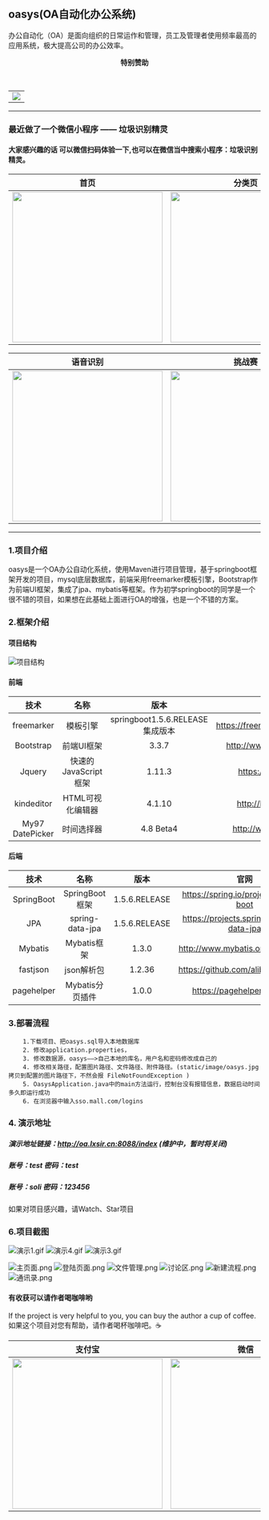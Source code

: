 ##	oasys(OA自动化办公系统)
 办公自动化（OA）是面向组织的日常运作和管理，员工及管理者使用频率最高的应用系统，极大提高公司的办公效率。


<p align="center">
  <b>特别赞助</b>
</p>
<br/>
<table align="center" cellspacing="0" cellpadding="0">
  <tbody>
    <tr>
      <td align="center" valign="middle" >
	      <a href="http://www.ccflow.org/?from=oasys" target="_blank">
					<img src="https://platform-wxmall-1251990035.cos.ap-shanghai.myqcloud.com/ccflow.png">
				</a>
      </td>
    </tr>
  </tbody>
</table>

---
### 最近做了一个微信小程序 —— 垃圾识别精灵
#### 大家感兴趣的话 可以微信扫码体验一下,也可以在微信当中搜索小程序：垃圾识别精灵。 
<!-- #### ~~后面我会把相关功能再完善完善，大概在 8月底到9月初 会开源出来的。 敬请期待哟~~。 -->
<!-- #### 现已开源，去看看吧.可以加我微信好友一起交流——>  https://gitee.com/aaluoxiang/GarbageSort -->
 
<!-- <img src="https://images.gitee.com/uploads/images/2019/0730/130939_1e21447e_1277461.jpeg" width="300"  align=center /> -->

<!-- <img src="https://images.gitee.com/uploads/images/2019/0927/141027_4b404d3b_1277461.jpeg" width="300"  align=center /> -->

<!-- <img src="https://images.gitee.com/uploads/images/2019/0730/114215_38a24a48_1277461.jpeg" width="300"  align=center /> -->

| 首页 | 分类页 | 分类详情 | 搜索页 |
| :--------: | :--------:| :--: |:--:|
| <img src="https://images.gitee.com/uploads/images/2019/0730/125242_4777d3fa_1277461.png" width="300"  align=center />|<img src="https://images.gitee.com/uploads/images/2019/0730/125250_8275848e_1277461.png" width="300"  align=center />|<img src="https://images.gitee.com/uploads/images/2019/0730/125301_35954171_1277461.png" width="300"  align=center />|<img src="https://images.gitee.com/uploads/images/2019/0730/125317_7272a96b_1277461.png" width="300"  align=center />|


| 语音识别 | 挑战赛 | 挑战赛等级 | 挑战赛详情 |
| :--------: | :--------:| :--: |:--:|
| <img src="https://images.gitee.com/uploads/images/2019/0730/125349_348ed5a1_1277461.png" width="300"  align=center />|<img src="https://images.gitee.com/uploads/images/2019/0730/125325_0eac19a1_1277461.png" width="300"  align=center />|<img src="https://images.gitee.com/uploads/images/2019/0730/125333_20a7ed64_1277461.png" width="300"  align=center />|<img src="https://images.gitee.com/uploads/images/2019/0730/125341_350f0101_1277461.png" width="300"  align=center />|

<!-- 
|  欢迎来一起交流哟 | 
|  :--------:| 
| <img src="https://images.gitee.com/uploads/images/2019/0730/125230_2a8b47dd_1277461.jpeg" width="300"  align=center />| -->
<!-- 
| 作者微信,加个好友吧 | 欢迎来一起交流哟 | 
| :--------: | :--------:| 
| <img src="https://images.gitee.com/uploads/images/2019/0730/125216_76c77d92_1277461.jpeg" width="300"  align=center />|<img src="https://images.gitee.com/uploads/images/2019/0730/125230_2a8b47dd_1277461.jpeg" width="300"  align=center />| -->

---

###	1.项目介绍
oasys是一个OA办公自动化系统，使用Maven进行项目管理，基于springboot框架开发的项目，mysql底层数据库，前端采用freemarker模板引擎，Bootstrap作为前端UI框架，集成了jpa、mybatis等框架。作为初学springboot的同学是一个很不错的项目，如果想在此基础上面进行OA的增强，也是一个不错的方案。
### 2.框架介绍
#### 项目结构
![项目结构](https://images.gitee.com/uploads/images/2018/0926/164310_e781580c_1277461.png "项目结构目录.png")
#### 前端

| 技术      |    名称| 版本|	官网|
| :--------: | :--------:| :--: |:--:|
| freemarker|模板引擎|springboot1.5.6.RELEASE集成版本|https://freemarker.apache.org/|
| Bootstrap|前端UI框架|3.3.7|http://www.bootcss.com/|
| Jquery|快速的JavaScript框架|1.11.3|https://jquery.com/|
|kindeditor|HTML可视化编辑器|4.1.10|http://kindeditor.net|
|My97 DatePicker|时间选择器|4.8 Beta4|http://www.my97.net/|

#### 后端

| 技术 | 名称 | 版本 | 官网 |
| :--------: | :--------:|:---:|:------:|
|SpringBoot|SpringBoot框架|1.5.6.RELEASE|https://spring.io/projects/spring-boot|
|JPA|spring-data-jpa|1.5.6.RELEASE|https://projects.spring.io/spring-data-jpa|
|Mybatis|Mybatis框架|1.3.0|http://www.mybatis.org/mybatis-3|
|fastjson|json解析包|1.2.36|https://github.com/alibaba/fastjson|
|pagehelper|Mybatis分页插件|1.0.0|https://pagehelper.github.io|

### 3.部署流程

	    1.下载项目、把oasys.sql导入本地数据库
		2. 修改application.properties，
		3. 修改数据源，oasys——>自己本地的库名，用户名和密码修改成自己的
		4. 修改相关路径，配置图片路径、文件路径、附件路径。(static/image/oasys.jpg 拷贝到配置的图片路径下，不然会报 FileNotFoundException )
		5. OasysApplication.java中的main方法运行，控制台没有报错信息，数据启动时间多久即运行成功
		6. 在浏览器中输入sso.mall.com/logins
		
### 4. 演示地址

#####     演示地址链接：http://oa.lxsir.cn:8088/index (维护中，暂时将关闭)
#####     账号：test      密码：test
#####     账号：soli      密码：123456

<!-- ps:有问题可以反馈，QQ交流群：869544047 -->

如果对项目感兴趣，请Watch、Star项目

<!-- ### 5.友链

1. ##### AgileBPM 敏捷工作流开发平台 https://gitee.com/agile-bpm/agile-bpm-basic
    ###### 后续OA系统流程模块将采用该工作流
    企业级流程解决方案， 前后端分离，模块化，超低耦合。 基于activiti5.22，零java代码即可做到复杂业务的流程实现


2. ##### Spring boot2 脚手架项目V1.x https://gitee.com/bdj/SpringBoot_v2
    ###### 该项目会进行模块化改造、前后端分离、与 AgileBPM 底层 API 一致化改造，也会适时会增加一些新的可选模块（如组织架构） 
    AgileBPM 的相关组件可以自由依附于该软件，并基于该 springboot 应用起步软件为基础不断 构建更多应用组件 -->


###  6.项目截图

![演示1.gif](https://images.gitee.com/uploads/images/2019/0927/141250_aeec4d38_1277461.gif)
![演示4.gif](https://i.loli.net/2018/09/26/5bab4565b121e.gif)
![演示3.gif](https://images.gitee.com/uploads/images/2019/0927/141251_4ef0327c_1277461.gif)

![主页面.png](https://images.gitee.com/uploads/images/2019/0927/141250_2286d104_1277461.png)
![登陆页面.png](https://images.gitee.com/uploads/images/2019/0927/141250_f5277aa8_1277461.png)
![文件管理.png](https://images.gitee.com/uploads/images/2019/0927/141250_491ce25d_1277461.png)
![讨论区.png](https://images.gitee.com/uploads/images/2019/0927/141251_d4992cd4_1277461.png)
![新建流程.png](https://images.gitee.com/uploads/images/2019/0927/141251_c7d89853_1277461.png)
![通讯录.png](https://images.gitee.com/uploads/images/2019/0927/141251_bcf9cbda_1277461.png)

#### 有收获可以请作者喝咖啡哟
If the project is very helpful to you, you can buy the author a cup of coffee.
如果这个项目对您有帮助，请作者喝杯咖啡吧。☕

|支付宝      |    微信|
| :--------: | :--------:|
| <img src="https://images.gitee.com/uploads/images/2019/0909/165504_f02dc52b_1277461.jpeg " width="300"  align=center />|<img src="https://images.gitee.com/uploads/images/2019/0909/165444_ab4377b4_1277461.jpeg " width="300"  align=center />|
